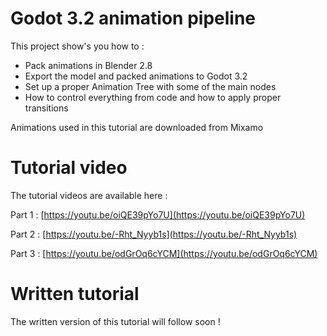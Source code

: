 # Godot 3.2 animation pipeline
This project show's you how to :
* Pack animations in Blender 2.8
* Export the model and packed animations to Godot 3.2
* Set up a proper Animation Tree with some of the main nodes
* How to control everything from code and how to apply proper transitions

Animations used in this tutorial are downloaded from Mixamo

# Tutorial video
The tutorial videos are available here : 

Part 1 : [https://youtu.be/oiQE39pYo7U](https://youtu.be/oiQE39pYo7U)

Part 2 : [https://youtu.be/-Rht_Nyyb1s](https://youtu.be/-Rht_Nyyb1s)

Part 3 : [https://youtu.be/odGrOq6cYCM](https://youtu.be/odGrOq6cYCM)

# Written tutorial
The written version of this tutorial will follow soon !
